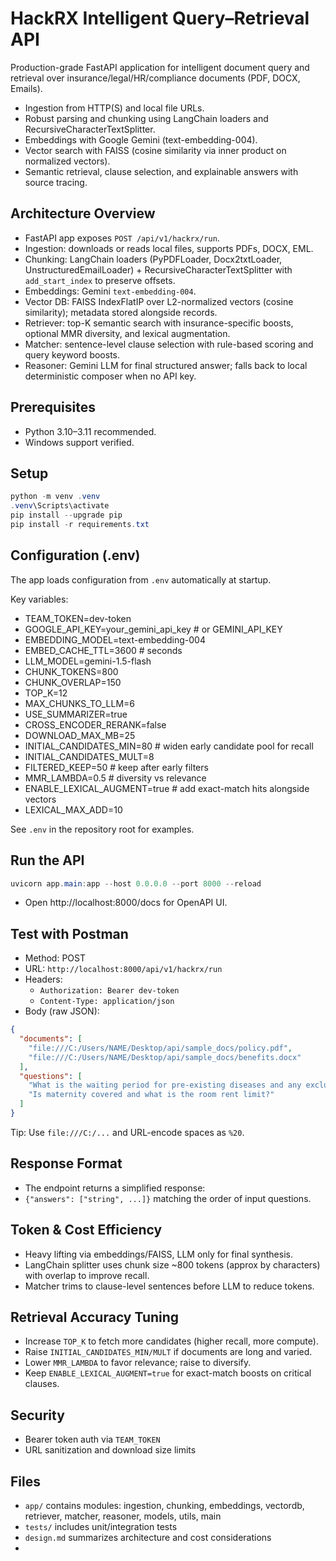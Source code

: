 # HackRX Intelligent Query–Retrieval API

Production-grade FastAPI application for intelligent document query and retrieval over insurance/legal/HR/compliance documents (PDF, DOCX, Emails).

- Ingestion from HTTP(S) and local file URLs.
- Robust parsing and chunking using LangChain loaders and RecursiveCharacterTextSplitter.
- Embeddings with Google Gemini (text-embedding-004).
- Vector search with FAISS (cosine similarity via inner product on normalized vectors).
- Semantic retrieval, clause selection, and explainable answers with source tracing.

## Architecture Overview
- FastAPI app exposes `POST /api/v1/hackrx/run`.
- Ingestion: downloads or reads local files, supports PDFs, DOCX, EML.
- Chunking: LangChain loaders (PyPDFLoader, Docx2txtLoader, UnstructuredEmailLoader) + RecursiveCharacterTextSplitter with `add_start_index` to preserve offsets.
- Embeddings: Gemini `text-embedding-004`.
- Vector DB: FAISS IndexFlatIP over L2-normalized vectors (cosine similarity); metadata stored alongside records.
- Retriever: top-K semantic search with insurance-specific boosts, optional MMR diversity, and lexical augmentation.
- Matcher: sentence-level clause selection with rule-based scoring and query keyword boosts.
- Reasoner: Gemini LLM for final structured answer; falls back to local deterministic composer when no API key.

## Prerequisites
- Python 3.10–3.11 recommended.
- Windows support verified.

## Setup
```powershell
python -m venv .venv
.venv\Scripts\activate
pip install --upgrade pip
pip install -r requirements.txt
```

## Configuration (.env)
The app loads configuration from `.env` automatically at startup.

Key variables:
- TEAM_TOKEN=dev-token
- GOOGLE_API_KEY=your_gemini_api_key  # or GEMINI_API_KEY
- EMBEDDING_MODEL=text-embedding-004
- EMBED_CACHE_TTL=3600                # seconds
- LLM_MODEL=gemini-1.5-flash
- CHUNK_TOKENS=800
- CHUNK_OVERLAP=150
- TOP_K=12
- MAX_CHUNKS_TO_LLM=6
- USE_SUMMARIZER=true
- CROSS_ENCODER_RERANK=false
- DOWNLOAD_MAX_MB=25
- INITIAL_CANDIDATES_MIN=80           # widen early candidate pool for recall
- INITIAL_CANDIDATES_MULT=8
- FILTERED_KEEP=50                    # keep after early filters
- MMR_LAMBDA=0.5                      # diversity vs relevance
- ENABLE_LEXICAL_AUGMENT=true         # add exact-match hits alongside vectors
- LEXICAL_MAX_ADD=10

See `.env` in the repository root for examples.

## Run the API
```powershell
uvicorn app.main:app --host 0.0.0.0 --port 8000 --reload
```
- Open http://localhost:8000/docs for OpenAPI UI.

## Test with Postman
- Method: POST
- URL: `http://localhost:8000/api/v1/hackrx/run`
- Headers:
  - `Authorization: Bearer dev-token`
  - `Content-Type: application/json`
- Body (raw JSON):
```json
{
  "documents": [
    "file:///C:/Users/NAME/Desktop/api/sample_docs/policy.pdf",
    "file:///C:/Users/NAME/Desktop/api/sample_docs/benefits.docx"
  ],
  "questions": [
    "What is the waiting period for pre-existing diseases and any exclusions?",
    "Is maternity covered and what is the room rent limit?"
  ]
}
```
Tip: Use `file:///C:/...` and URL-encode spaces as `%20`.

## Response Format
- The endpoint returns a simplified response:
- `{"answers": ["string", ...]}` matching the order of input questions.

## Token & Cost Efficiency
- Heavy lifting via embeddings/FAISS, LLM only for final synthesis.
- LangChain splitter uses chunk size ~800 tokens (approx by characters) with overlap to improve recall.
- Matcher trims to clause-level sentences before LLM to reduce tokens.

## Retrieval Accuracy Tuning
- Increase `TOP_K` to fetch more candidates (higher recall, more compute).
- Raise `INITIAL_CANDIDATES_MIN/MULT` if documents are long and varied.
- Lower `MMR_LAMBDA` to favor relevance; raise to diversify.
- Keep `ENABLE_LEXICAL_AUGMENT=true` for exact-match boosts on critical clauses.

## Security
- Bearer token auth via `TEAM_TOKEN`
- URL sanitization and download size limits

## Files
- `app/` contains modules: ingestion, chunking, embeddings, vectordb, retriever, matcher, reasoner, models, utils, main
- `tests/` includes unit/integration tests
- `design.md` summarizes architecture and cost considerations
-
